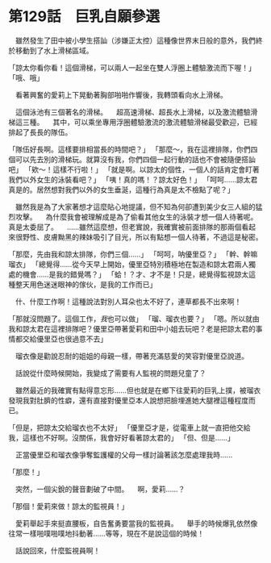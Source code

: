 # 第129話　巨乳自願參選

　雖然發生了田中被小學生搭訕（涉嫌正太控）這種像世界末日般的意外，我們終於移動到了水上滑梯區域。

「諒太你看你看！這個滑梯，可以兩人一起坐在雙人浮圈上體驗激流而下喔！」
「哦、哦」

　看著興奮的愛莉上下晃動著胸部啪啪作響後，我轉頭看向水上滑梯。

　這個泳池有三個著名的滑梯。
　超高速滑梯、超長水上滑梯，以及激流體驗滑梯這三種。
　其中，可以乘坐專用浮圈體驗激流的激流體驗滑梯最受歡迎，已經排起了長長的隊伍。

「隊伍好長啊。這樣要排相當長的時間吧？」
「那麼～，我在這裡排隊，你們四個可以先去別的滑梯玩。就算沒有我，你們四個一起行動的話也不會被隨便搭訕吧」
「欸～！這樣不行啦！」
「就是啊。以諒太的個性，一個人的話肯定會盯著我們以外女生的泳裝看吧？」
「咦！真的嗎！？諒太好色！」
「呵呵……諒太君真是的。居然想對我們以外的女生垂涎，這種行為真是太不檢點了呢？」

　雖然我是為了大家著想才這麼貼心地提議，但不知為何卻遭到美少女三人組的猛烈攻擊。
　為什麼我會被理解成是為了偷看其他女生的泳裝才想一個人待著呢。真是太委屈了。
　……雖然這麼想，但老實說，我確實被前面排隊的那兩個看起來很野性、皮膚黝黑的辣妹吸引了目光，所以有點想一個人待著，不過這是秘密。

「那麼，先由我和諒太排隊，你們三個……」
「呵呵，呐優里亞？」
「幹、幹嘛瑠衣」
「總覺得……從今天早上開始，優里亞特別積極地在製造和諒太君兩人獨處的機會……是我的錯覺嗎？」
「蛤！？才、才不是！只是，總覺得監視諒太這種整天用色迷迷眼神的傢伙，是我的工作而已」

　什、什麼工作啊！這種說法對別人耳朵也太不好了，連草都長不出來啊！

「那就沒問題了。這個工作，*我*也可以做」
「瑠、瑠衣也要？」
「嗯。所以就由我和諒太君在這裡排隊吧？優里亞帶著愛莉和田中小姐去玩吧？老是把諒太君的事情都交給優里亞也很過意不去」

　瑠衣像是勸說忍耐的姐姐的母親一樣，帶著充滿慈愛的笑容對優里亞說道。

　話說從什麼時候開始，我變成了需要有人監視的問題兒童了？

　雖然最近的我確實有點得意忘形......但也就是在鄉下往愛莉的巨乳上撲，被瑠衣發現我對肚臍的性癖，還有直接對優里亞本人說想把臉埋進她大腿裡這種程度而已。

「但是，把諒太交給瑠衣也不太好」
「優里亞才是，從電車上就一直把他交給我，這樣也不好啊。沒關係，我會好好看著諒太君的」
「但、但是......」

　正當優里亞和瑠衣像爭奪監護權的父母一樣討論著該怎麼處理我時......

「那麼！」

　突然，一個尖銳的聲音劃破了中間。
　啊，愛莉......？

「那個！愛莉來做！諒太的監視員！」

　愛莉舉起手來挺直腰板，自告奮勇要當我的監視員。
　舉手的時候爆乳依然像往常一樣啪噗啪噗地抖動著......等等，現在不是說這個的時候！

　話說回來，什麼監視員啊！